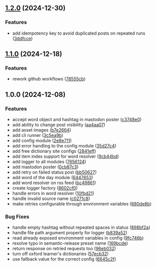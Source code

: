 ## [1.2.0](https://github.com/pcdevil/wordoftheday/compare/v1.1.0...v1.2.0) (2024-12-30)

### Features

* add idempotency key to avoid duplicated posts on repeated runs ([3ddfcce](https://github.com/pcdevil/wordoftheday/commit/3ddfccec1678f261dedad4070754bdecc74e0e95))

## [1.1.0](https://github.com/pcdevil/wordoftheday/compare/v1.0.0...v1.1.0) (2024-12-18)

### Features

* rework github workflows ([78555cb](https://github.com/pcdevil/wordoftheday/commit/78555cb980e2b0df9abc7738db1a13acd22701ac))

## 1.0.0 (2024-12-08)

### Features

* accept word object and hashtag in mastodon poster ([c3748e0](https://github.com/pcdevil/wordoftheday/commit/c3748e00e1d30fda06b713011b0ba71cb493c7b0))
* add ability to change post visibility ([aa4aa07](https://github.com/pcdevil/wordoftheday/commit/aa4aa07d4b08561132935ceb195020577e0c2d9c))
* add asset images ([b7e2664](https://github.com/pcdevil/wordoftheday/commit/b7e2664ed3a18bac5f7d65bc8ec0f7c93ff8d46a))
* add cli runner ([3c5ea9b](https://github.com/pcdevil/wordoftheday/commit/3c5ea9bfc5ec990db41255193dcbd48f8acf8e4c))
* add config module ([2e8e711](https://github.com/pcdevil/wordoftheday/commit/2e8e711204c3ab6caaa9e11e92ab18fe615944ed))
* add error handling to the config module ([35d27c4](https://github.com/pcdevil/wordoftheday/commit/35d27c4014759ceae6e9d89904799aec93905df3))
* add free dictionary site configs ([2841eff](https://github.com/pcdevil/wordoftheday/commit/2841effbddc1dc388e8aae1a9ac3360bfe65007f))
* add item index support for word resolver ([9cb44bd](https://github.com/pcdevil/wordoftheday/commit/9cb44bdfdad8c56e8ab82ea4fedd92f1c59677b1))
* add logger to all modules ([7656124](https://github.com/pcdevil/wordoftheday/commit/76561248e9ca6203af97fa03b964c740e7c3aa9e))
* add mastodon poster ([0cb87c3](https://github.com/pcdevil/wordoftheday/commit/0cb87c393cac4700c041ad12e73ab1c256b813f2))
* add retry on failed status post ([bb50627](https://github.com/pcdevil/wordoftheday/commit/bb50627ff62d6224c71d28c688c55883b2b441f5))
* add word of the day module ([6447653](https://github.com/pcdevil/wordoftheday/commit/6447653d538b1ba05f085f218977e1d4a2ad2b91))
* add word resolver on rss feed ([bc49861](https://github.com/pcdevil/wordoftheday/commit/bc498618a8727c0abaf2c257a15d3bdf5c5135f3))
* create logger factory ([8602cf0](https://github.com/pcdevil/wordoftheday/commit/8602cf09ea3ab8c83a809c6d1858bbb647e9a0b6))
* handle errors in word resolver ([10fbd21](https://github.com/pcdevil/wordoftheday/commit/10fbd2104d6966555ab1381773f8a9cd27b1b4e5))
* handle invalid source name ([c0271c8](https://github.com/pcdevil/wordoftheday/commit/c0271c843f9b2016ccbe39a44134f48568dbeeaf))
* make retries configurable through environment variables ([680de8b](https://github.com/pcdevil/wordoftheday/commit/680de8bac6faeb35665d92f57759f97a3c6172ce))

### Bug Fixes

* handle empty hashtag without repeated spaces in status ([898bf2a](https://github.com/pcdevil/wordoftheday/commit/898bf2a6d8fa859f95c0eab2bf399e5a482ea2dc))
* handle file path argument properly for logger ([b839a52](https://github.com/pcdevil/wordoftheday/commit/b839a5209f7aea3be3c1f632523f25a54fcfddf6))
* read already exposed environment variables in config ([9fc746b](https://github.com/pcdevil/wordoftheday/commit/9fc746b1db59ce5ff3a334aa520d510355ddff4d))
* resolve typo in semantic-release preset name ([169bcde](https://github.com/pcdevil/wordoftheday/commit/169bcde4b9fea598e1c72208ec89e1837a56e922))
* return response on retried requests too ([96eb032](https://github.com/pcdevil/wordoftheday/commit/96eb03259b2e7721aec5aeee559153f977eb03b2))
* turn off oxford learner's dictionaries ([57ecb32](https://github.com/pcdevil/wordoftheday/commit/57ecb32cbf90a59e00ba5d770afec054e67c5c25))
* use fallback value for the correct config ([6645c2f](https://github.com/pcdevil/wordoftheday/commit/6645c2f2ce96b5792678d1b6fe24ce0c54b1912b))
